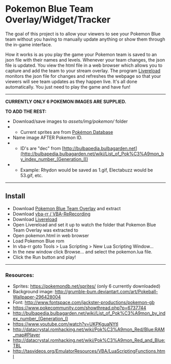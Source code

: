# Pokemon Blue Team Overlay/Widget/Tracker

The goal of this project is to allow your viewers to see your Pokemon Blue team without you having to manually update anything or show them through the in-game interface.

How it works is as you play the game your Pokemon team is saved to an json file with their names and levels. Whenever your team changes, the json file is updated. You view the html file in a web browser which allows you to capture and add the team to your stream overlay. The program [Livereload](http://livereload.com/) monitors the json file for changes and refreshes the webpage so that your viewers will see team updates as they happen live. It's all done automatically. You just need to play the game and have fun!

---

__CURRENTLY ONLY 6 POKEMON IMAGES ARE SUPPLIED.__

__TO ADD THE REST:__
* Download/save images to _assets/img/pokemon/_ folder
* * Current sprites are from [Pokémon Database](https://pokemondb.net/sprites/)
* Name image AFTER Pokemon ID. 
* * ID's are "dec" from [http://bulbapedia.bulbagarden.net](http://bulbapedia.bulbagarden.net/wiki/List_of_Pok%C3%A9mon_by_index_number_(Generation_I))
* * Example: Rhydon would be saved as 1.gif, Electabuzz would be 53.gif, etc.
---

## Install
* Download [Pokemon Blue Team Overlay](https://github.com/hobbycoder7/pokemon-blue-team-overlay/archive/master.zip) and extract
* Download [vba-rr / VBA-ReRecording](http://tasvideos.org/EmulatorResources/VBA.html)
* Download [Livereload](http://livereload.com/)
* Open Livereload and set it up to watch the folder that Pokemon Blue Team Overlay was extracted to
* Open pokemon.html in web browser
* Load Pokemon Blue rom
* In vba-rr goto Tools > Lua Scripting > New Lua Scripting Window... 
* In the new window click Browse... and select the pokemon.lua file. 
* Click the Run button and play!

---

### Resources:
* Sprites: https://pokemondb.net/sprites/ (only 6 currently downloaded)
* Background image: http://grumble-bum.deviantart.com/art/Pokeball-Wallpaper-296428004
* Font: http://www.fontspace.com/jackster-productions/pokemon-gb
* https://www.pokecommunity.com/showthread.php?p=6737744
* http://bulbapedia.bulbagarden.net/wiki/List_of_Pok%C3%A9mon_by_index_number_(Generation_I)
* https://www.youtube.com/watch?v=UKPKguaNYtI
* http://datacrystal.romhacking.net/wiki/Pok%C3%A9mon_Red/Blue:RAM_map#Player
* http://datacrystal.romhacking.net/wiki/Pok%C3%A9mon_Red_and_Blue:TBL
* http://tasvideos.org/EmulatorResources/VBA/LuaScriptingFunctions.html
